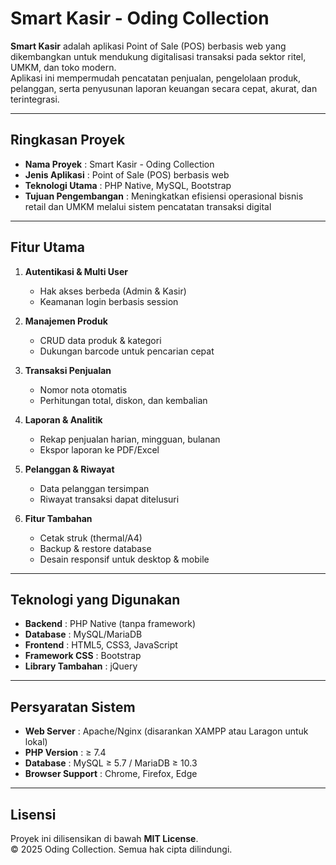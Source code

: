 # Smart Kasir - Oding Collection

**Smart Kasir** adalah aplikasi Point of Sale (POS) berbasis web yang dikembangkan untuk mendukung digitalisasi transaksi pada sektor ritel, UMKM, dan toko modern.  
Aplikasi ini mempermudah pencatatan penjualan, pengelolaan produk, pelanggan, serta penyusunan laporan keuangan secara cepat, akurat, dan terintegrasi.

---

## Ringkasan Proyek
- **Nama Proyek** : Smart Kasir - Oding Collection  
- **Jenis Aplikasi** : Point of Sale (POS) berbasis web  
- **Teknologi Utama** : PHP Native, MySQL, Bootstrap  
- **Tujuan Pengembangan** : Meningkatkan efisiensi operasional bisnis retail dan UMKM melalui sistem pencatatan transaksi digital  

---

## Fitur Utama
1. **Autentikasi & Multi User**
   - Hak akses berbeda (Admin & Kasir)
   - Keamanan login berbasis session

2. **Manajemen Produk**
   - CRUD data produk & kategori
   - Dukungan barcode untuk pencarian cepat

3. **Transaksi Penjualan**
   - Nomor nota otomatis
   - Perhitungan total, diskon, dan kembalian

4. **Laporan & Analitik**
   - Rekap penjualan harian, mingguan, bulanan
   - Ekspor laporan ke PDF/Excel

5. **Pelanggan & Riwayat**
   - Data pelanggan tersimpan
   - Riwayat transaksi dapat ditelusuri

6. **Fitur Tambahan**
   - Cetak struk (thermal/A4)
   - Backup & restore database
   - Desain responsif untuk desktop & mobile

---

## Teknologi yang Digunakan
- **Backend** : PHP Native (tanpa framework)
- **Database** : MySQL/MariaDB
- **Frontend** : HTML5, CSS3, JavaScript
- **Framework CSS** : Bootstrap
- **Library Tambahan** : jQuery

---

## Persyaratan Sistem
- **Web Server** : Apache/Nginx (disarankan XAMPP atau Laragon untuk lokal)
- **PHP Version** : ≥ 7.4
- **Database** : MySQL ≥ 5.7 / MariaDB ≥ 10.3
- **Browser Support** : Chrome, Firefox, Edge

---
## Lisensi
Proyek ini dilisensikan di bawah **MIT License**.  
© 2025 Oding Collection. Semua hak cipta dilindungi.
